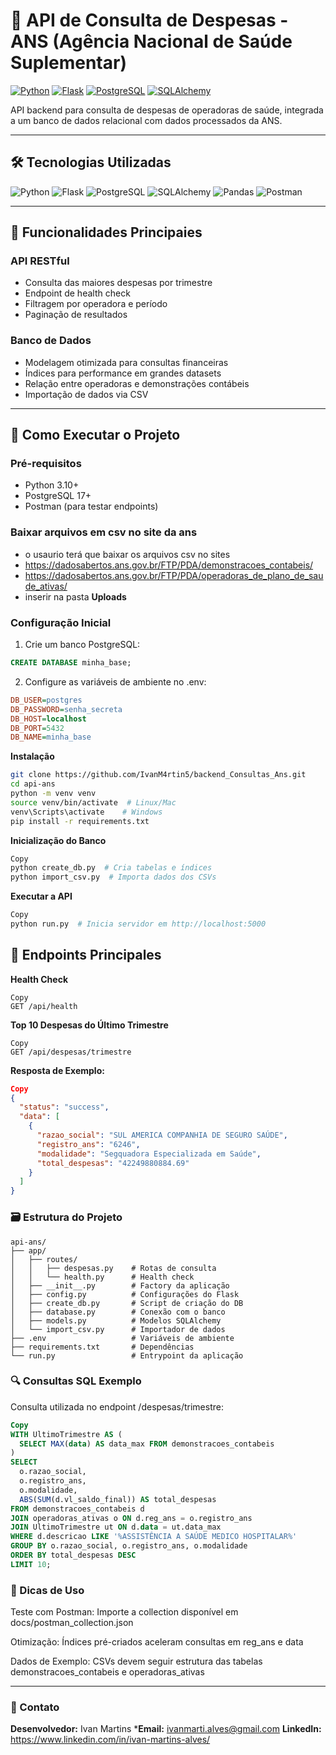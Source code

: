 # 💼 API de Consulta de Despesas - ANS (Agência Nacional de Saúde Suplementar)

[![Python](https://img.shields.io/badge/Python-3.10%2B-3776AB?logo=python)](https://www.python.org/)
[![Flask](https://img.shields.io/badge/Flask-3.0.3-000000?logo=flask)](https://flask.palletsprojects.com/)
[![PostgreSQL](https://img.shields.io/badge/PostgreSQL-17-4169E1?logo=postgresql)](https://www.postgresql.org/)
[![SQLAlchemy](https://img.shields.io/badge/SQLAlchemy-2.0.30-333333?logo=sqlalchemy)](https://www.sqlalchemy.org/)

API backend para consulta de despesas de operadoras de saúde, integrada a um banco de dados relacional com dados processados da ANS.

---

## 🛠️ Tecnologias Utilizadas

<div align="left">
  <img src="https://img.shields.io/badge/Python-3776AB?logo=python&logoColor=white" alt="Python" />
  <img src="https://img.shields.io/badge/Flask-000000?logo=flask" alt="Flask" />
  <img src="https://img.shields.io/badge/PostgreSQL-4169E1?logo=postgresql" alt="PostgreSQL" />
  <img src="https://img.shields.io/badge/SQLAlchemy-333333?logo=sqlalchemy" alt="SQLAlchemy" />
  <img src="https://img.shields.io/badge/pandas-150458?logo=pandas" alt="Pandas" />
  <img src="https://img.shields.io/badge/Postman-FF6C37?logo=postman" alt="Postman" />
</div>

---

## 🧩 Funcionalidades Principaies

### **API RESTful**
- Consulta das maiores despesas por trimestre
- Endpoint de health check
- Filtragem por operadora e período
- Paginação de resultados

### **Banco de Dados**
- Modelagem otimizada para consultas financeiras
- Índices para performance em grandes datasets
- Relação entre operadoras e demonstrações contábeis
- Importação de dados via CSV

---

## 🚀 Como Executar o Projeto

### Pré-requisitos
- Python 3.10+
- PostgreSQL 17+
- Postman (para testar endpoints)

### Baixar arquivos em csv no site da ans

- o usaurio terá que baixar os arquivos csv no sites
- https://dadosabertos.ans.gov.br/FTP/PDA/demonstracoes_contabeis/
- https://dadosabertos.ans.gov.br/FTP/PDA/operadoras_de_plano_de_saude_ativas/
- inserir na pasta **Uploads**

### Configuração Inicial
1. Crie um banco PostgreSQL:

```sql
CREATE DATABASE minha_base;
```
2. Configure as variáveis de ambiente no .env:

```ini Copy
DB_USER=postgres
DB_PASSWORD=senha_secreta
DB_HOST=localhost
DB_PORT=5432
DB_NAME=minha_base
```

**Instalação**

```bash Copy
git clone https://github.com/IvanM4rtin5/backend_Consultas_Ans.git
cd api-ans
python -m venv venv
source venv/bin/activate  # Linux/Mac
venv\Scripts\activate    # Windows
pip install -r requirements.txt
```
**Inicialização do Banco**
```bash
Copy
python create_db.py  # Cria tabelas e índices
python import_csv.py  # Importa dados dos CSVs
```
**Executar a API**
```bash
Copy
python run.py  # Inicia servidor em http://localhost:5000
```
## 📡 Endpoints Principales
**Health Check**
```http
Copy
GET /api/health
```
**Top 10 Despesas do Último Trimestre**
```http
Copy
GET /api/despesas/trimestre
```
**Resposta de Exemplo:**

```json
Copy
{
  "status": "success",
  "data": [
    {
      "razao_social": "SUL AMERICA COMPANHIA DE SEGURO SAÚDE",
      "registro_ans": "6246",
      "modalidade": "Segquadora Especializada em Saúde",
      "total_despesas": "42249880884.69"
    }
  ]
}
```
### 🗃️ Estrutura do Projeto
```Copy
api-ans/
├── app/
│   ├── routes/
│   │   ├── despesas.py    # Rotas de consulta
│   │   └── health.py      # Health check
│   ├── __init__.py        # Factory da aplicação
│   ├── config.py          # Configurações do Flask
│   ├── create_db.py       # Script de criação do DB
│   ├── database.py        # Conexão com o banco
│   ├── models.py          # Modelos SQLAlchemy
│   └── import_csv.py      # Importador de dados
├── .env                   # Variáveis de ambiente
├── requirements.txt       # Dependências
└── run.py                 # Entrypoint da aplicação
```
### 🔍 Consultas SQL Exemplo
Consulta utilizada no endpoint /despesas/trimestre:

```sql
Copy
WITH UltimoTrimestre AS (
  SELECT MAX(data) AS data_max FROM demonstracoes_contabeis
)
SELECT 
  o.razao_social, 
  o.registro_ans, 
  o.modalidade,
  ABS(SUM(d.vl_saldo_final)) AS total_despesas
FROM demonstracoes_contabeis d
JOIN operadoras_ativas o ON d.reg_ans = o.registro_ans
JOIN UltimoTrimestre ut ON d.data = ut.data_max
WHERE d.descricao LIKE '%ASSISTÊNCIA A SAÚDE MEDICO HOSPITALAR%'
GROUP BY o.razao_social, o.registro_ans, o.modalidade
ORDER BY total_despesas DESC
LIMIT 10;
```
### 📌 Dicas de Uso
Teste com Postman: Importe a collection disponível em docs/postman_collection.json

Otimização: Índices pré-criados aceleram consultas em reg_ans e data

Dados de Exemplo: CSVs devem seguir estrutura das tabelas demonstracoes_contabeis e operadoras_ativas

---
### 📧 Contato

**Desenvolvedor:** Ivan Martins
***Email:** ivanmarti.alves@gmail.com
**LinkedIn:** https://www.linkedin.com/in/ivan-martins-alves/

